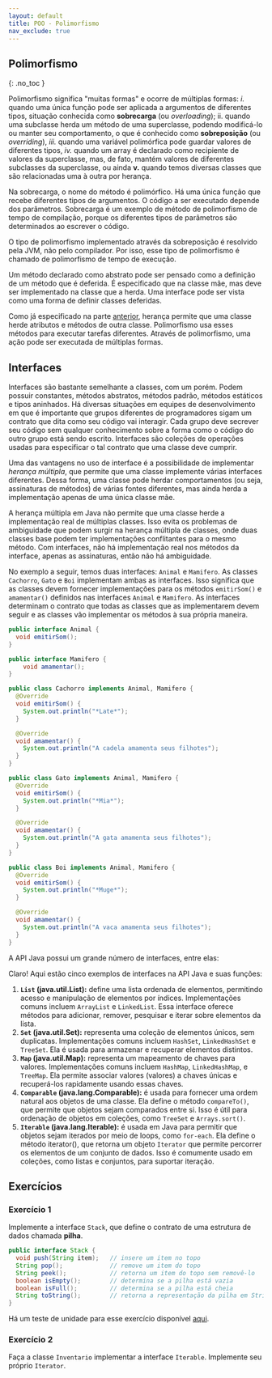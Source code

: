 ```yaml
---
layout: default
title: POO - Polimorfismo
nav_exclude: true
---
```


## Polimorfismo

{: .no_toc }

Polimorfismo significa "muitas formas" e ocorre de múltiplas formas: _i._ quando uma única função pode ser aplicada a argumentos de diferentes tipos, situação conhecida como **sobrecarga** (ou _overloading_); ii. quando uma subclasse herda um método de uma superclasse, podendo modificá-lo ou manter seu comportamento, o que é conhecido como **sobreposição** (ou _overriding_), _iii._ quando uma variável polimórfica pode guardar valores de diferentes tipos, _iv._ quando um array é declarado como recipiente de valores da superclasse, mas, de fato, mantém valores de diferentes subclasses da superclasse, ou ainda **v.** quando temos diversas classes que são relacionadas uma à outra por herança.

Na sobrecarga, o nome do método é polimórfico. Há uma única função que recebe diferentes tipos de argumentos. O código a ser executado depende dos parâmetros. Sobrecarga é um exemplo de método de polimorfismo de tempo de compilação, porque os diferentes tipos de parâmetros são determinados ao escrever o código.

O tipo de polimorfismo implementado através da sobreposição é resolvido pela JVM, não pelo compilador. Por isso, esse tipo de polimorfismo é chamado de polimorfismo de tempo de execução.

Um método declarado como abstrato pode ser pensado como a definição de um método que é deferida. É especificado que na classe mãe, mas deve ser implementado na classe que a herda. Uma interface pode ser vista como uma forma de definir classes deferidas.

Como já especificado na parte [anterior](/content/poo/superior/conteudo/heranca.html), herança permite que uma classe herde atributos e métodos de outra classe. Polimorfismo usa esses métodos para executar tarefas diferentes. Através de polimorfismo, uma ação pode ser executada de múltiplas formas.

## Interfaces

Interfaces são bastante semelhante a classes, com um porém. Podem possuir constantes, métodos abstratos, métodos padrão, métodos estáticos e tipos aninhados. Há diversas situações em equipes de desenvolvimento em que é importante que grupos diferentes de programadores sigam um contrato que dita como seu código vai interagir. Cada grupo deve secrever seu código sem qualquer conhecimento sobre a forma como o código do outro grupo está sendo escrito. Interfaces são coleções de operações usadas para especificar o tal contrato que uma classe deve cumprir.

Uma das vantagens no uso de interface é a possibilidade de implementar _herança múltipla_, que permite que uma classe implemente várias interfaces diferentes. Dessa forma, uma classe pode herdar comportamentos (ou seja, assinaturas de métodos) de várias fontes diferentes, mas ainda herda a implementação apenas de uma única classe mãe.

A herança múltipla em Java não permite que uma classe herde a implementação real de múltiplas classes. Isso evita os problemas de ambiguidade que podem surgir na herança múltipla de classes, onde duas classes base podem ter implementações conflitantes para o mesmo método. Com interfaces, não há implementação real nos métodos da interface, apenas as assinaturas, então não há ambiguidade.

No exemplo a seguir, temos duas interfaces: `Animal` e `Mamifero`. As classes `Cachorro`, `Gato` e `Boi` implementam ambas as interfaces. Isso significa que as classes devem fornecer implementações para os métodos `emitirSom()` e `amamentar()` definidos nas interfaces `Animal` e `Mamifero`. As interfaces determinam o contrato que todas as classes que as implementarem devem seguir e as classes vão implementar os métodos à sua própria maneira.

```java
public interface Animal {
  void emitirSom();
}

public interface Mamifero {
    void amamentar();
}

public class Cachorro implements Animal, Mamifero {
  @Override
  void emitirSom() {
    System.out.println("*Late*");
  }

  @Override
  void amamentar() {
    System.out.println("A cadela amamenta seus filhotes");
  }
}

public class Gato implements Animal, Mamifero {
  @Override
  void emitirSom() {
    System.out.println("*Mia*");
  }

  @Override
  void amamentar() {
    System.out.println("A gata amamenta seus filhotes");
  }
}

public class Boi implements Animal, Mamifero {
  @Override
  void emitirSom() {
    System.out.println("*Muge*");
  }

  @Override
  void amamentar() {
    System.out.println("A vaca amamenta seus filhotes");
  }
}
```

A API Java possui um grande número de interfaces, entre elas:

Claro! Aqui estão cinco exemplos de interfaces na API Java e suas funções:

1. **`List` (java.util.List):** define uma lista ordenada de elementos, permitindo acesso e manipulação de elementos por índices. Implementações comuns incluem `ArrayList` e `LinkedList`. Essa interface oferece métodos para adicionar, remover, pesquisar e iterar sobre elementos da lista.
2. **`Set` (java.util.Set):** representa uma coleção de elementos únicos, sem duplicatas. Implementações comuns incluem `HashSet`, `LinkedHashSet` e `TreeSet`. Ela é usada para armazenar e recuperar elementos distintos.
3. **`Map` (java.util.Map):** representa um mapeamento de chaves para valores. Implementações comuns incluem `HashMap`, `LinkedHashMap`, e `TreeMap`. Ela permite associar valores (valores) a chaves únicas e recuperá-los rapidamente usando essas chaves.
4. **`Comparable` (java.lang.Comparable):** é usada para fornecer uma ordem natural aos objetos de uma classe. Ela define o método `compareTo()`, que permite que objetos sejam comparados entre si. Isso é útil para ordenação de objetos em coleções, como `TreeSet` e `Arrays.sort()`.
5. **`Iterable` (java.lang.Iterable):** é usada em Java para permitir que objetos sejam iterados por meio de loops, como `for-each`. Ela define o método iterator(), que retorna um objeto `Iterator` que permite percorrer os elementos de um conjunto de dados. Isso é comumente usado em coleções, como listas e conjuntos, para suportar iteração.

## Exercícios

### Exercício 1

Implemente a interface `Stack`, que define o contrato de uma estrutura de dados chamada **pilha**.

```java
public interface Stack {
  void push(String item);   // insere um item no topo
  String pop();             // remove um item do topo
  String peek();            // retorna um item do topo sem removê-lo
  boolean isEmpty();        // determina se a pilha está vazia
  boolean isFull();         // determina se a pilha está cheia
  String toString();        // retorna a representação da pilha em String
}
```

Há um teste de unidade para esse exercício disponível [aqui](https://github.com/antoniojnr/aula-poo-20232/blob/main/src/test/java/StackTest.java).

### Exercício 2

Faça a classe `Inventario` implementar a interface `Iterable`. Implemente seu próprio `Iterator`.
